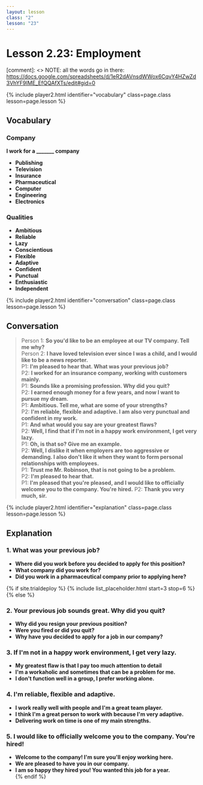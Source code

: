 ```yaml
---
layout: lesson
class: "2"
lesson: "23"
---
```



# Lesson 2.23: Employment 

[comment]: <> NOTE: all the words go in there: https://docs.google.com/spreadsheets/d/1eR2dAVnsdWWox6CqvY4HZwZd3VhYF9IME_EfQQAfXTs/edit#gid=0

{% include player2.html identifier="vocabulary" class=page.class lesson=page.lesson %}
## Vocabulary 


### Company 
**I work for a _______ company**

* **Publishing** 
* **Television** 
* **Insurance**  
* **Pharmaceutical**
* **Computer**  
* **Engineering**
* **Electronics**


### Qualities 
* **Ambitious**
* **Reliable**     
* **Lazy**     
* **Conscientious** 
* **Flexible**  
* **Adaptive**
* **Confident**     
* **Punctual**
* **Enthusiastic** 
* **Independent** 

{% include player2.html identifier="conversation" class=page.class lesson=page.lesson %}

## Conversation

> Person 1: **So you'd like to be an employee at our TV company. Tell me why?**   
> Person 2: **I have loved television ever since I was a child, and I would like to be a news reporter.**    
> P1: **I'm pleased to hear that. What was your previous job?**    
> P2: **I worked for an insurance company, working with customers mainly.**    
> P1: **Sounds like a promising profession. Why did you quit?**    
> P2: **I earned enough money for a few years, and now I want to pursue my dream.**  
> P1: **Ambitious. Tell me, what are some of your strengths?**    
> P2: **I'm reliable, flexible and adaptive. I am also very punctual and confident in my work.**  
> P1: **And what would you say are your greatest flaws?**  
> P2: **Well, I find that if I'm not in a happy work environment, I get very lazy.**  
> P1: **Oh, is that so? Give me an example.**  
> P2: **Well, I dislike it when employers are too aggressive or demanding. I also don't like it when they want to form personal relationships with employees.**  
> P1: **Trust me Mr. Robinson, that is not going to be a problem.**  
> P2: **I'm pleased to hear that.**  
> P1: **I'm pleased that you're pleased, and I would like to officially welcome you to the company. You're hired.**
> P2: **Thank you very much, sir.**

{% include player2.html identifier="explanation" class=page.class lesson=page.lesson %}

## Explanation
### 1.  What was your previous job?
- **Where did you work before you decided to apply for this position?**
- **What company did you work for?**
- **Did you work in a pharmaceutical company prior to applying here?** 

{% if site.trialdeploy %}
  {% include list_placeholder.html start=3 stop=6 %}
  {% else %}
 

### 2. Your previous job sounds great. Why did you quit?
- **Why did you resign your previous position?**
- **Were you fired or did you quit?**
- **Why have you decided to apply for a job in our company?**

### 3. If I'm not in a happy work environment, I get very lazy.
- **My greatest flaw is that I pay too much attention to detail**
- **I'm a workaholic and sometimes that can be a problem for me.**
- **I don't function well in a group, I prefer working alone.**

### 4. I'm reliable, flexible and adaptive.

- **I work really well with people and I'm a great team player.**
- **I think I'm a great person to work with because I'm very adaptive.**
- **Delivering work on time is one of my main strengths.**

### 5. I would like to officially welcome you to the company. You're hired!
- **Welcome to the company! I'm sure you'll enjoy working here.**
- **We are pleased to have you in our company.**
- **I am so happy they hired you! You wanted this job for a year.**  
 {% endif %}